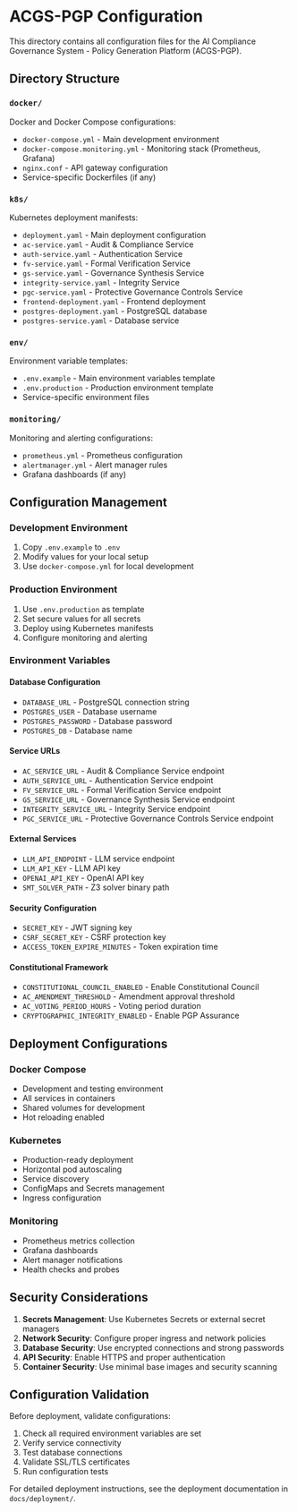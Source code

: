 # ACGS-PGP Configuration

This directory contains all configuration files for the AI Compliance Governance System - Policy Generation Platform (ACGS-PGP).

## Directory Structure

### `docker/`
Docker and Docker Compose configurations:
- `docker-compose.yml` - Main development environment
- `docker-compose.monitoring.yml` - Monitoring stack (Prometheus, Grafana)
- `nginx.conf` - API gateway configuration
- Service-specific Dockerfiles (if any)

### `k8s/`
Kubernetes deployment manifests:
- `deployment.yaml` - Main deployment configuration
- `ac-service.yaml` - Audit & Compliance Service
- `auth-service.yaml` - Authentication Service
- `fv-service.yaml` - Formal Verification Service
- `gs-service.yaml` - Governance Synthesis Service
- `integrity-service.yaml` - Integrity Service
- `pgc-service.yaml` - Protective Governance Controls Service
- `frontend-deployment.yaml` - Frontend deployment
- `postgres-deployment.yaml` - PostgreSQL database
- `postgres-service.yaml` - Database service

### `env/`
Environment variable templates:
- `.env.example` - Main environment variables template
- `.env.production` - Production environment template
- Service-specific environment files

### `monitoring/`
Monitoring and alerting configurations:
- `prometheus.yml` - Prometheus configuration
- `alertmanager.yml` - Alert manager rules
- Grafana dashboards (if any)

## Configuration Management

### Development Environment
1. Copy `.env.example` to `.env`
2. Modify values for your local setup
3. Use `docker-compose.yml` for local development

### Production Environment
1. Use `.env.production` as template
2. Set secure values for all secrets
3. Deploy using Kubernetes manifests
4. Configure monitoring and alerting

### Environment Variables

#### Database Configuration
- `DATABASE_URL` - PostgreSQL connection string
- `POSTGRES_USER` - Database username
- `POSTGRES_PASSWORD` - Database password
- `POSTGRES_DB` - Database name

#### Service URLs
- `AC_SERVICE_URL` - Audit & Compliance Service endpoint
- `AUTH_SERVICE_URL` - Authentication Service endpoint
- `FV_SERVICE_URL` - Formal Verification Service endpoint
- `GS_SERVICE_URL` - Governance Synthesis Service endpoint
- `INTEGRITY_SERVICE_URL` - Integrity Service endpoint
- `PGC_SERVICE_URL` - Protective Governance Controls Service endpoint

#### External Services
- `LLM_API_ENDPOINT` - LLM service endpoint
- `LLM_API_KEY` - LLM API key
- `OPENAI_API_KEY` - OpenAI API key
- `SMT_SOLVER_PATH` - Z3 solver binary path

#### Security Configuration
- `SECRET_KEY` - JWT signing key
- `CSRF_SECRET_KEY` - CSRF protection key
- `ACCESS_TOKEN_EXPIRE_MINUTES` - Token expiration time

#### Constitutional Framework
- `CONSTITUTIONAL_COUNCIL_ENABLED` - Enable Constitutional Council
- `AC_AMENDMENT_THRESHOLD` - Amendment approval threshold
- `AC_VOTING_PERIOD_HOURS` - Voting period duration
- `CRYPTOGRAPHIC_INTEGRITY_ENABLED` - Enable PGP Assurance

## Deployment Configurations

### Docker Compose
- Development and testing environment
- All services in containers
- Shared volumes for development
- Hot reloading enabled

### Kubernetes
- Production-ready deployment
- Horizontal pod autoscaling
- Service discovery
- ConfigMaps and Secrets management
- Ingress configuration

### Monitoring
- Prometheus metrics collection
- Grafana dashboards
- Alert manager notifications
- Health checks and probes

## Security Considerations

1. **Secrets Management**: Use Kubernetes Secrets or external secret managers
2. **Network Security**: Configure proper ingress and network policies
3. **Database Security**: Use encrypted connections and strong passwords
4. **API Security**: Enable HTTPS and proper authentication
5. **Container Security**: Use minimal base images and security scanning

## Configuration Validation

Before deployment, validate configurations:
1. Check all required environment variables are set
2. Verify service connectivity
3. Test database connections
4. Validate SSL/TLS certificates
5. Run configuration tests

For detailed deployment instructions, see the deployment documentation in `docs/deployment/`.
